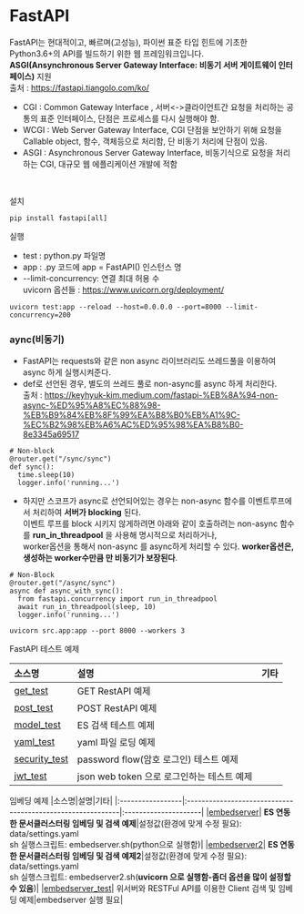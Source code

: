 # FastAPI
FastAPI는 현대적이고, 빠르며(고성능), 파이썬 표준 타입 힌트에 기초한 Python3.6+의 API를 빌드하기 위한 웹 프레임워크입니다.
<br>**ASGI(Ansynchronous Server Gateway Interface: 비동기 서버 게이트웨이 인터페이스)** 지원
<br>출처 : https://fastapi.tiangolo.com/ko/

- CGI : Common Gateway Interface , 서버<->클라이언트간 요청을 처리하는 공통의 표준 인터페이스, 단점은 프로세스를 다시 실행해야 함.
- WCGI : Web Server Gateway Interface, CGI 단점을 보안하기 위해 요청을 Callable object, 함수, 객체등으로 처리함, 단 비동기 처리에 단점이 있음.
- ASGI : Asynchronous Server Gateway Interface, 비동기식으로 요청을 처리하는 CGI, 대규모 웹 에플리케이션 개발에 적함

<br>

설치

```
pip install fastapi[all]
```

실행
- test : python.py 파일명
- app : .py 코드에 app = FastAPI() 인스턴스 명
- --limit-concurrency: 연결 최대 허용 수
<br>uvicorn 옵션들 : https://www.uvicorn.org/deployment/
```
uvicorn test:app --reload --host=0.0.0.0 --port=8000 --limit-concurrency=200
```

### aync(비동기)
- FastAPI는 requests와 같은 non async 라이브러리도 쓰레드풀을 이용하여 async 하게 실행시켜준다.
- def로 선언된 경우, 별도의 쓰레드 풀로 non-async를 async 하게 처리한다.
<br> 출처 : https://keyhyuk-kim.medium.com/fastapi-%EB%8A%94-non-async-%ED%95%A8%EC%88%98-%EB%B9%84%EB%8F%99%EA%B8%B0%EB%A1%9C-%EC%B2%98%EB%A6%AC%ED%95%98%EA%B8%B0-8e3345a69517

```
# Non-block
@router.get("/sync/sync")
def sync():
  time.sleep(10)
  logger.info('running...')
```
- 하지만 스코프가 async로 선언되어있는 경우는 non-async 함수를 이벤트루프에서 처리하여 **서버가 blocking** 된다.
<br>이벤트 루프를 block 시키지 않게하려면 아래와 같이 호출하려는 non-async 함수를 **run_in_threadpool** 을 사용해 명시적으로 처리하거나,
<br> worker옵션을 통해서 non-async 를 async하게 처리할 수 있다. **worker옵션은, 생성하는 worker수만큼 만 비동기가 보장된다**.

```
# Non-Block
@router.get("/async/sync")
async def async_with_sync():
  from fastapi.concurrency import run_in_threadpool
  await run_in_threadpool(sleep, 10)
  logger.info('running...')
```
```
uvicorn src.app:app --port 8000 --workers 3
```


FastAPI 테스트 예제

|소스명|설명|기타|
|:-----------------|:-----------------------------------------------------------|:---------------------|
|[get_test](https://github.com/kobongsoo/BERT/blob/master/FastAPI/get_test.py)|GET RestAPI 예제||
|[post_test](https://github.com/kobongsoo/BERT/blob/master/FastAPI/post_test.py)| POST RestAPI 예제||
|[model_test](https://github.com/kobongsoo/BERT/blob/master/FastAPI/model_test.ipynb)|ES 검색 테스트 예제||
|[yaml_test](https://github.com/kobongsoo/BERT/blob/master/FastAPI/yaml_test.py)|yaml 파일 로딩 예제||
|[security_test](https://github.com/kobongsoo/BERT/blob/master/FastAPI/security_test.py)|password flow(암호 로그인) 테스트 예제||
|[jwt_test](https://github.com/kobongsoo/BERT/blob/master/FastAPI/jwt_test.py)|json web token 으로 로그인하는 테스트 예제||

임베딩 예제
|소스명|설명|기타|
|:-----------------|:-----------------------------------------------------------|:---------------------|
|[embedserver](https://github.com/kobongsoo/BERT/blob/master/FastAPI/embedserver.py)| **ES 연동한 문서클러스터링 임베딩 및 검색 예제**|설정값(환경에 맞게 수정 필요): data/settings.yaml<br>sh 실행스크립트: embedserver.sh(python으로 실행함)|
|[embedserver2](https://github.com/kobongsoo/BERT/blob/master/FastAPI/embedserver2.py)| **ES 연동한 문서클러스터링 임베딩 및 검색 예제2**|설정값(환경에 맞게 수정 필요): data/settings.yaml<br>sh 실행스크립트: embedserver2.sh(**uvicorn 으로 실행함-좀더 옵션을 많이 설정할수 있음**)|
|[embedserver_test](https://github.com/kobongsoo/BERT/blob/master/FastAPI/embedserver_test.ipynb)| 위서버와 RESTFul API를 이용한 Client 검색 및 임베딩 예제|embedserver 실행 필요|




